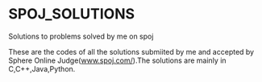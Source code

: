 # SPOJ_SOLUTIONS
Solutions to problems solved by me on spoj

These are the codes of all the solutions submiited by me and accepted by Sphere Online Judge(www.spoj.com/).The solutions are mainly in C,C++,Java,Python.

